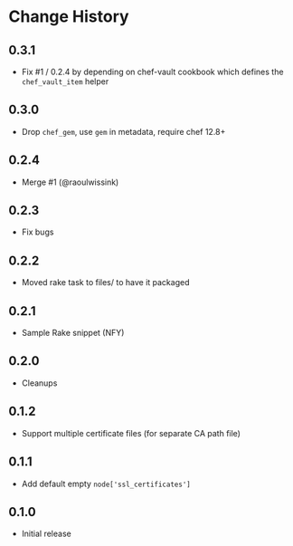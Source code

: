 Change History
==============

0.3.1
-----
 - Fix #1 / 0.2.4 by depending on chef-vault cookbook which defines
   the `chef_vault_item` helper

0.3.0
-----
 - Drop `chef_gem`, use `gem` in metadata, require chef 12.8+

0.2.4
-----
 - Merge #1 (@raoulwissink)

0.2.3
-----
 - Fix bugs

0.2.2
-----
 - Moved rake task to files/ to have it packaged

0.2.1
-----
 - Sample Rake snippet (NFY)

0.2.0
-----
 - Cleanups

0.1.2
-----
 - Support multiple certificate files (for separate CA path file)

0.1.1
-----
 - Add default empty `node['ssl_certificates']`

0.1.0
-----
 - Initial release
